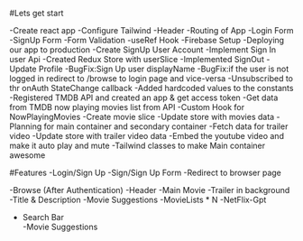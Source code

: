 #Lets get start

-Create react app
-Configure Tailwind
-Header
-Routing of App
-Login Form
-SignUp Form
-Form Validation
-useRef Hook
-Firebase Setup
-Deploying our app to production
-Create SignUp User Account
-Implement Sign In user Api
-Created Redux Store with userSlice
-Implemented SignOut
-Update Profile
-BugFix:Sign Up user displayName
-BugFix:if the user is not logged in redirect to /browse to login page and vice-versa
-Unsubscribed to thr onAuth StateChange callback
-Added hardcoded values to the constants
-Registered TMDB API and created an app & get access token
-Get data from TMDB now playing movies list from API
-Custom Hook for NowPlayingMovies
-Create movie slice
-Update store with movies data
-Planning for main container and secondary container
-Fetch data for trailer video
-Update store with trailer video data
-Embed the youtube video and make it auto play and mute
-Tailwind classes to make Main container awesome

#Features
-Login/Sign Up
-Sign/Sign Up Form
-Redirect to browser page

-Browse (After Authentication)
-Header
-Main Movie
-Trailer in background
-Title & Description
-Movie Suggestions
-MovieLists \* N
-NetFlix-Gpt

- Search Bar  
  -Movie Suggestions
